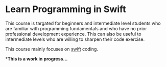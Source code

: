# Learn Programming in Swift

This course is targated for beginners and intermediate level students who are familiar with programming fundamentals and who have no prior professional development experience. This can also be useful to intermediate levels who are willing to sharpen their code exercise.

This course mainly focuses on <a href="https://swift.org/" target="_blank">swift</a> coding. 

***This is a work in progress...**
